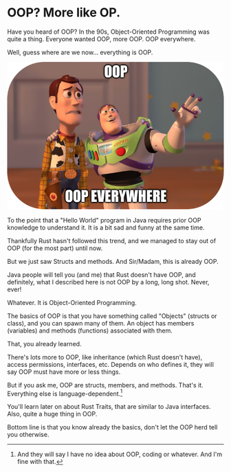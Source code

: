 # OOP? More like OP.

Have you heard of OOP? In the 90s, Object-Oriented Programming was quite a thing.
Everyone wanted OOP, more OOP. OOP everywhere.

Well, guess where are we now… everything is OOP.

![OOP, OOP everywhere](./img/oop_everywhere.png)

To the point that a "Hello World" program in Java requires prior OOP knowledge
to understand it. It is a bit sad and funny at the same time.

Thankfully Rust hasn't followed this trend, and we managed to stay out of OOP
(for the most part) until now.

But we just saw Structs and methods. And Sir/Madam, this is already OOP.

Java people will tell you (and me) that Rust doesn't have OOP, and definitely,
what I described here is not OOP by a long, long shot. Never, ever!

Whatever. It is Object-Oriented Programming.

The basics of OOP is that you have something called "Objects" (structs or class), 
and you can spawn many of them. An object has members (variables) and methods 
(functions) associated with them.

That, you already learned.

There's lots more to OOP, like inheritance (which Rust doesn't have), access 
permissions, interfaces, etc. Depends on who defines it, they will say OOP must
have more or less things.

But if you ask me, OOP are structs, members, and methods. That's it. Everything
else is language-dependent.[^1]

You'll learn later on about Rust Traits, that are similar to Java interfaces. 
Also, quite a huge thing in OOP.

Bottom line is that you know already the basics, don't let the OOP herd tell you
otherwise.

[^1]: And they will say I have no idea about OOP, coding or whatever. And I'm
fine with that.
